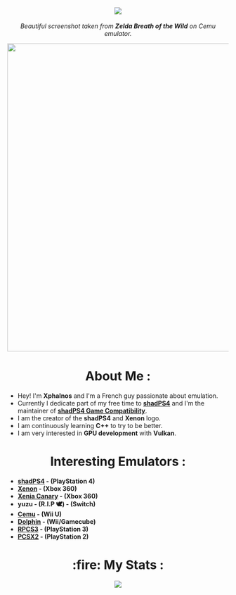 <!-- Number of Profile Views -->
<h2 align="center">
<img src="https://komarev.com/ghpvc/?username=Xphalnos&style=flat&color=blue"/>
</h2>

<!-- BOTW Image Description -->
<p align="center">
  <i>Beautiful screenshot taken from <b>Zelda Breath of the Wild</b> on Cemu emulator.</i>
</p>

<!-- BOTW Image -->
<p align="center">
  <img src="https://github.com/user-attachments/assets/3ebe1c0e-337a-4953-9476-1d304ea96a44" width="700">
</p>

<!-- Description of Me -->
<h1 align="center">
  <b>About Me :</b>
</h1>

- Hey! I'm **Xphalnos** and I'm a French guy passionate about emulation.
- Currently I dedicate part of my free time to [**shadPS4**](https://github.com/shadps4-emu/shadPS4) and I'm the maintainer of [**shadPS4 Game Compatibility**](https://github.com/shadps4-emu/shadps4-game-compatibility).
- I am the creator of the **shadPS4** and **Xenon** logo.
- I am continuously learning **C++** to try to be better.
- I am very interested in **GPU development** with **Vulkan**.

<!-- List of Interesting Emulators -->
<h1 align="center">
  <b>Interesting Emulators :</b>
</h1>

- **[shadPS4](https://github.com/shadps4-emu/shadPS4) - (PlayStation 4)**
- **[Xenon](https://github.com/bitsh1ft3r/Xenon) - (Xbox 360)**
- **[Xenia Canary](https://github.com/xenia-canary/xenia-canary) - (Xbox 360)**
- **yuzu - (R.I.P :dove:) - (Switch)**
- **[Cemu](https://github.com/cemu-project/Cemu) - (Wii U)**
- **[Dolphin](https://github.com/dolphin-emu/dolphin) - (Wii/Gamecube)**
- **[RPCS3](https://github.com/RPCS3/rpcs3) - (PlayStation 3)**
- **[PCSX2](https://github.com/PCSX2/pcsx2) - (PlayStation 2)**

<!-- Some Statistics About Me -->
<h1 align="center">
  <b>:fire: My Stats :</b>
</h1>

<p align="center">
  <a href="https://github.com/Xphalnos/Xphalnos/blob/main/Profile%20Picture.png"><img src="http://github-readme-streak-stats.herokuapp.com?user=Xphalnos&theme=dark&background=000000"></a>
</p>
